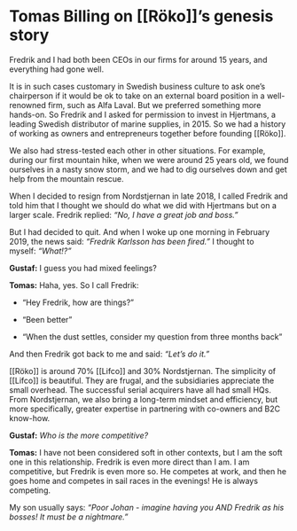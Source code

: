 #  Tomas Billing on [[Röko]]’s genesis story

Fredrik and I had both been CEOs in our firms for around 15 years, and everything had gone well.

  

It is in such cases customary in Swedish business culture to ask one’s chairperson if it would be ok to take on an external board position in a well-renowned firm, such as Alfa Laval. But we preferred something more hands-on. So Fredrik and I asked for permission to invest in Hjertmans, a leading Swedish distributor of marine supplies, in 2015. So we had a history of working as owners and entrepreneurs together before founding [[Röko]].

  

We also had stress-tested each other in other situations. For example, during our first mountain hike, when we were around 25 years old, we found ourselves in a nasty snow storm, and we had to dig ourselves down and get help from the mountain rescue.

  

When I decided to resign from Nordstjernan in late 2018, I called Fredrik and told him that I thought we should do what we did with Hjertmans but on a larger scale. Fredrik replied: _“No, I have a great job and boss.”_

  

But I had decided to quit. And when I woke up one morning in February 2019, the news said: _“Fredrik Karlsson has been fired.”_ I thought to myself: _“What!?”_

  

**Gustaf:** I guess you had mixed feelings?

**Tomas:** Haha, yes. So I call Fredrik:

- “Hey Fredrik, how are things?”

- “Been better”

- “When the dust settles, consider my question from three months back”

  

And then Fredrik got back to me and said: _“Let’s do it.”_

  

[[Röko]] is around 70% [[Lifco]] and 30% Nordstjernan. The simplicity of [[Lifco]] is beautiful. They are frugal, and the subsidiaries appreciate the small overhead. The successful serial acquirers have all had small HQs. From Nordstjernan, we also bring a long-term mindset and efficiency, but more specifically, greater expertise in partnering with co-owners and B2C know-how.

  

**Gustaf:** _Who is the more competitive?_

**Tomas:** I have not been considered soft in other contexts, but I am the soft one in this relationship. Fredrik is even more direct than I am. I am competitive, but Fredrik is even more so. He competes at work, and then he goes home and competes in sail races in the evenings! He is always competing.

  

My son usually says: _“Poor Johan - imagine having you AND Fredrik as his bosses! It must be a nightmare.”_